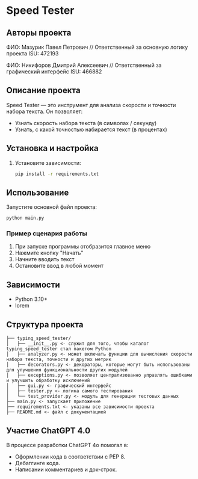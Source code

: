 # Speed Tester

## Авторы проекта
ФИО: Мазурик Павел Петрович // Ответственный за основную логику проекта
ISU: 472193

ФИО: Никифоров Дмитрий Алексеевич // Ответственный за графический интерфейс
ISU: 466882

## Описание проекта
Speed Tester — это инструмент для анализа скорости и точности набора текста. Он позволяет:
- Узнать скорость набора текста (в символах / секунду)
- Узнать, с какой точностью набирается текст (в процентах)

## Установка и настройка
1. Установите зависимости:
   ```bash
   pip install -r requirements.txt
   ```

## Использование
Запустите основной файл проекта:
```bash
python main.py
```

### Пример сценария работы
1. При запуске программы отобразится главное меню
2. Нажмите кнопку "Начать"
3. Начните вводить текст
4. Остановите ввод в любой момент


## Зависимости
- Python 3.10+
- lorem


## Структура проекта
```
├── typing_speed_tester/
│   ├── __init__.py <- служит для того, чтобы каталог typing_speed_tester стал пакетом Python
│   ├── analyzer.py <- может включать функции для вычисления скорости набора текста, точности и других метрик
│   ├── decorators.py <- декораторы, которые могут быть использованы для улучшения функциональности других модулей
│   ├── exceptions.py <- позволяет централизованно управлять ошибками и улучшить обработку исключений
│   ├── gui.py <- графический интерфейс
│   ├── tester.py <- логика самого тестирования
│   └── test_provider.py <- модуль для генерации тестовых данных
├── main.py <- запускает приложение
├── requirements.txt <- указаны все зависимости проекта
├── README.md <- файл с документацией
```

## Участие ChatGPT 4.0
В процессе разработки ChatGPT 4o помогал в:
- Оформлении кода в соответствии с PEP 8.
- Дебаггинге кода.
- Написании комментариев и док-строк.
